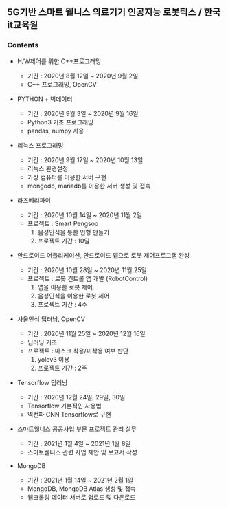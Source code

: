 ## 5G기반 스마트 웰니스 의료기기 인공지능 로봇틱스 / 한국it교육원
### Contents
- H/W제어를 위한 C++프로그래밍
    + 기간 : 2020년 8월 12일 ~ 2020년 9월 2일
    + C++ 프로그래밍, OpenCV

- PYTHON + 빅데이터
    + 기간 : 2020년 9월 3일 ~ 2020년 9월 16일
    + Python3 기초 프로그래밍
    + pandas, numpy 사용

- 리눅스 프로그래밍
    + 기간 : 2020년 9월 17일 ~ 2020년 10월 13일
    + 리눅스 환경설정
    + 가상 컴퓨터를 이용한 서버 구현
    + mongodb, mariadb를 이용한 서버 생성 및 접속

- 라즈베리파이
    + 기간 : 2020년 10월 14일 ~ 2020년 11월 2일
    + 프로젝트 : Smart Pengsoo
        1. 음성인식을 통한 인형 만들기
        2. 프로젝트 기간 : 10일

- 안드로이드 어플리케이션, 안드로이드 앱으로 로봇 제어프로그램 완성
    + 기간 : 2020년 10월 28일 ~ 2020년 11월 25일
    + 프로젝트 : 로봇 컨트롤 앱 개발 (RobotControl)
        1. 앱을 이용한 로봇 제어.
        2. 음성인식을 이용한 로봇 제어
        3. 프로젝트 기간 : 4주

- 사물인식 딥러닝, OpenCV
    + 기간 : 2020년 11월 25일 ~ 2020년 12월 16일
    + 딥러닝 기초
    + 프로젝트 : 마스크 착용/미착용 여부 판단
        1. yolov3 이용
        2. 프로젝트 기간 : 2주

- Tensorflow 딥러닝
    + 기간 : 2020년 12월 24일, 29일, 30일
    + Tensorflow 기본적인 사용법
    + 역전파 CNN Tensorflow로 구현

- 스마트웰니스 공공사업 부문 프로젝트 관리 실무
    + 기간 : 2021년 1월 4일 ~ 2021년 1월 8일
    + 스마트웰니스 관련 사업 제안 및 보고서 작성

- MongoDB
    + 기간 : 2021년 1월 14일 ~ 2021년 2월 1일
    + MongoDB, MongoDB Atlas 생성 및 접속
    + 웹크롤링 데이터 서버로 업로드 및 다운로드